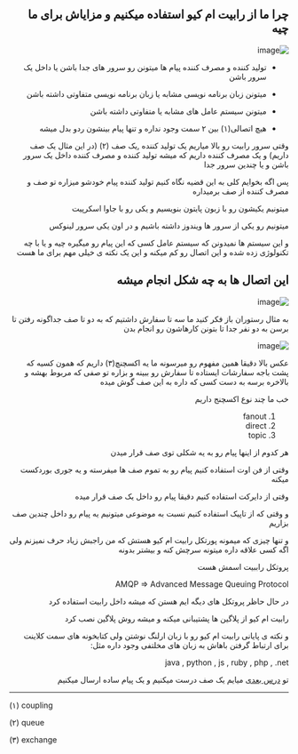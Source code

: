 <div dir='rtl'>
 
<h2> چرا ما از رابیت ام کیو استفاده میکنیم و مزایاش برای ما چیه </h2>


![image](https://www.rabbitmq.com/img/tutorials/python-one.png)


* تولید کننده و مصرف کننده پیام ها میتونن رو سرور های جدا باشن یا داخل یک سرور باشن

* میتونن زبان برنامه نویسی مشابه یا زبان برنامه نویسی متفاوتی داشته باشن

* میتونن سیستم عامل های مشابه یا متفاوتی داشته باشن

* هیچ اتصالی(۱) بین ۲ سمت وجود نداره و تنها پیام بینشون ردو بدل میشه


وقتی سرور رابیت رو بالا میاریم یک تولید کننده ,یک صف (۲) (در این مثال یک صف داریم) و یک مصرف کننده داریم که میشه تولید کننده و مصرف کننده داخل یک سرور باشن و 
یا چندین سرور جدا

پس اگه بخوایم کلی به این قضیه نگاه کنیم تولید کننده پیام خودشو میزاره تو صف و مصرف کننده از صف برمیداره

میتونیم یکیشون رو با زبون پایتون بنویسیم و یکی رو با جاوا اسکرپیت 

میتونیم رو یکی از سرور ها ویندوز داشته باشیم و در اون یکی سرور لینوکس

و این سیستم ها نمیدونن که سیستم عامل کسی که این پیام رو میگیره چیه و یا با چه تکنولوژی زده شده و این اتصال رو کم میکنه و این یک نکته ی خیلی مهم برای ما هست


<h2> این اتصال ها به چه شکل انجام میشه </h2> 

![image](https://www.rabbitmq.com/img/tutorials/exchanges.png)

به مثال رستوران باز فکر کنید ما سه تا سفارش داشتیم که به دو تا صف جداگونه رفتن تا برسن به دو نفر جدا تا بتونن کارهاشون رو انجام بدن 

![image](https://www.rabbitmq.com/img/tutorials/python-three-overall.png)

عکس بالا دقیقا همین مفهوم رو میرسونه ما یه اکسچنچ(۳) داریم که همون کسیه که پشت باجه سفارشات ایستاده تا سفارش رو ببینه و بزاره تو صفی که مربوط بهشه و
بالاخره برسه به دست کسی که داره به این صف گوش میده

خب ما چند نوع اکسچنج داریم 

1. fanout
2. direct
3. topic

هر کدوم از اینها پیام رو به یه شکلی توی صف قرار میدن

وقتی از فن اوت استفاده کنیم پیام رو به تموم صف ها میفرسته و یه جوری بوردکست میکنه

وقتی از دایرکت استفاده کنیم دقیقا پیام رو داخل یک صف قرار میده

و وقتی که از تاپیک استفاده کنیم نسبت به موضوعی میتونیم یه پیام رو داخل چندین صف بزاریم 


و تنها چیزی که میمونه پورتکل رابیت ام کیو هستش که من راجبش زیاد حرف نمیزنم ولی اگه کسی علاقه داره میتونه سرچش کنه و بیشتر بدونه

پروتکل راببیت اسمش هست

AMQP => Advanced Message Queuing Protocol

در حال حاظر پروتکل های دیگه ایم هستن که میشه داخل رابیت استفاده کرد

رابیت ام کیو از پلاگین ها پشتیبانی میکنه و میشه روش پلاگین نصب کرد

و نکته ی پایانی رابیت ام کیو رو با زبان ارلنگ نوشتن ولی کتابخونه های  سمت کلاینت برای ارتباط گرفتن باهاش به زبان های مخلتفی وجود داره مثل:

java , python , js , ruby , php , .net


تو [درس بعدی](https://github.com/sajadadineh/rabbitmq-persian/blob/main/lesson-1-helloworld.md)
 میایم یک صف درست میکنیم و یک پیام ساده ارسال میکنیم

</div>

---

(۱) coupling

(۲) queue

(۳) exchange
